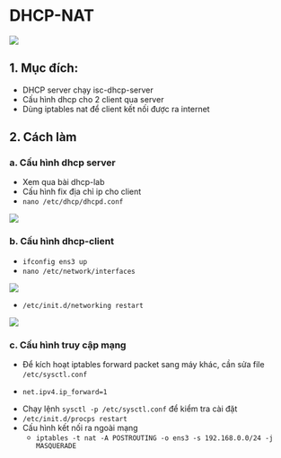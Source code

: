 # DHCP-NAT

![](https://i.ibb.co/bdnQHLP/Screenshot-from-2020-08-25-15-22-27.png)

## 1. Mục đích:
- DHCP server chạy isc-dhcp-server
- Cấu hình dhcp cho 2 client qua server
- Dùng iptables nat để client kết nối được ra internet

## 2. Cách làm
### a. Cấu hình dhcp server
- Xem qua bài dhcp-lab
- Cấu hình fix địa chỉ ip cho client
- `nano /etc/dhcp/dhcpd.conf`

![](https://i.ibb.co/fYxSys9/Screenshot-from-2020-08-25-15-29-22.png)

### b. Cấu hình dhcp-client
- `ifconfig ens3 up`
- `nano /etc/network/interfaces`

![](https://camo.githubusercontent.com/1dfb9deec45d9a6f5d02e5574a8fb07df33723d7/68747470733a2f2f692e6962622e636f2f51626d39534a562f53637265656e73686f742d66726f6d2d323032302d30382d31392d31362d33372d31332e706e67)

- `/etc/init.d/networking restart`

![](https://camo.githubusercontent.com/893e90bf54876a01474ae16bb6c9ae88925c228b/68747470733a2f2f692e6962622e636f2f4776734b626d392f53637265656e73686f742d66726f6d2d323032302d30382d31392d31362d33392d35332e706e67)

### c. Cấu hình truy cập mạng
- Để kích hoạt iptables forward packet sang máy khác, cần sửa file `/etc/sysctl.conf`
 + `net.ipv4.ip_forward=1`
- Chạy lệnh `sysctl -p /etc/sysctl.conf` để kiểm tra cài đặt
- `/etc/init.d/procps restart`
- Cấu hình kết nối ra ngoài mạng
  + `iptables -t nat -A POSTROUTING -o ens3 -s 192.168.0.0/24 -j MASQUERADE`

